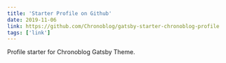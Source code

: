 ```yaml
---
title: 'Starter Profile on Github'
date: 2019-11-06
link: https://github.com/Chronoblog/gatsby-starter-chronoblog-profile
tags: ['link']
---
```


Profile starter for Chronoblog Gatsby Theme.
